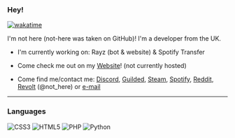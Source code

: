 ### Hey!

[![wakatime](https://wakatime.com/badge/user/abb67070-606f-4700-a1a0-9cbb189adaf3.svg)](https://wakatime.com/@abb67070-606f-4700-a1a0-9cbb189adaf3)

I'm not here (not-here was taken on GitHub)! I'm a developer from the UK.

- I'm currently working on: Rayz (bot & website) & Spotify Transfer

- Come check me out on my [Website](https://not-here.dev)! (not currently hosted)

- Come find me/contact me: [Discord](https://discord.com/users/956335508311654400), [Guilded](https://guilded.gg/not-here7720), [Steam](https://steamcommunity.com/id/not-here7720), [Spotify](https://open.spotify.com/user/zp8o4bf6stiyic8w713dtxqe2?si=32cd383d9f6a49cf), [Reddit](https://reddit.com/u/_not-here), [Revolt](https://revolt.chat) (@not_here) or [e-mail](mailto:contact@not-here.dev)

----------------------------------------------------------------------------------------------------------------

### Languages

![CSS3](https://img.shields.io/badge/css3-%231572B6.svg?style=for-the-badge&logo=css3&logoColor=white)
![HTML5](https://img.shields.io/badge/html5-%23E34F26.svg?style=for-the-badge&logo=html5&logoColor=white)
![PHP](https://img.shields.io/badge/php-%23777BB4.svg?style=for-the-badge&logo=php&logoColor=white)
![Python](https://img.shields.io/badge/python-3670A0?style=for-the-badge&logo=python&logoColor=ffdd54)
